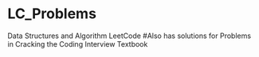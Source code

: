 # LC_Problems
Data Structures and Algorithm LeetCode
#Also has solutions for Problems in Cracking the Coding Interview Textbook

